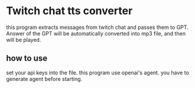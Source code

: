 # Twitch chat tts converter

this program extracts messages from twitch chat and passes them to GPT.
Answer of the GPT will be automatically converted into mp3 file, and then will be played.

## how to use
set your api keys into the file.
this program use openai's agent.
you have to generate agent before starting.
